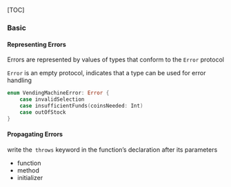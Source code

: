 [TOC]

### Basic

#### Representing Errors

Errors are represented by values of types that conform to the ``Error`` protocol

``Error``  is an empty protocol,  indicates that a type can be used for error handling

```swift
enum VendingMachineError: Error {
    case invalidSelection
    case insufficientFunds(coinsNeeded: Int)
    case outOfStock
}
```

#### Propagating Errors

write the`` throws`` keyword in the function’s declaration after its parameters

- function
- method
- initializer



